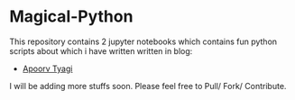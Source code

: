 # Magical-Python

This repository contains 2 jupyter notebooks which contains fun python scripts about which i have written written in blog:
* [Apoorv Tyagi](https://www.apoorvtyagi133.blogspot.com)

I will be adding more stuffs soon. Please feel free to Pull/ Fork/ Contribute.
